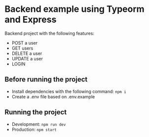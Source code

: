 # Backend example using Typeorm and Express
Backend project with the following features:
- POST a user
- GET users
- DELETE a user
- UPDATE a user
- LOGIN

## Before running the project
- Install dependencies with the following command: `npm i`
- Create a .env file based on .env.example

## Running the project
- Development: `npm run dev`
- Production: `npm start`